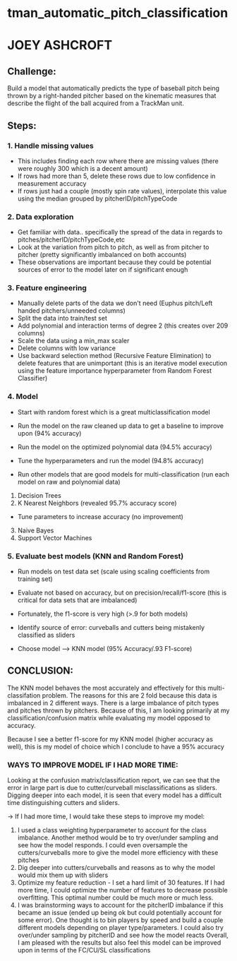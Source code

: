 # tman_automatic_pitch_classification
# JOEY ASHCROFT

## Challenge:
Build a model that automatically predicts the type of baseball pitch being thrown by a right-handed pitcher based on the kinematic measures that describe the flight of the ball acquired from a TrackMan unit. 

## Steps:
### 1. Handle missing values
- This includes finding each row where there are missing values (there were roughly 300 which is a decent amount)
- If rows had more than 5, delete these rows due to low confidence in measurement accuracy
- If rows just had a couple (mostly spin rate values), interpolate this value using the median grouped by pitcherID/pitchTypeCode


### 2. Data exploration
- Get familiar with data.. specifically the spread of the data in regards to pitches/pitcherID/pitchTypeCode,etc
- Look at the variation from pitch to pitch, as well as from pitcher to pitcher (pretty significantly imbalanced on both accounts)
- These observations are important because they could be potential sources of error to the model later on if significant enough


### 3. Feature engineering
- Manually delete parts of the data we don't need (Euphus pitch/Left handed pitchers/unneeded columns)
- Split the data into train/test set
- Add polynomial and interaction terms of degree 2 (this creates over 209 columns)
- Scale the data using a min_max scaler
- Delete columns with low variance
- Use backward selection method (Recursive Feature Elimination) to delete features that are unimportant (this is an iterative model      execution using the feature importance hyperparameter from Random Forest Classifier)


### 4. Model
- Start with random forest which is a great multiclassification model
- Run the model on the raw cleaned up data to get a baseline to improve upon (94% accuracy)
- Run the model on the optimized polynomial data (94.5% accuracy)
- Tune the hyperparameters and run the model (94.8% accuracy)

- Run other models that are good models for multi-classification (run each model on raw and polynomial data)
1. Decision Trees
2. K Nearest Neighbors (revealed 95.7% accuracy score)
- Tune parameters to increase accuracy (no improvement)
3. Naive Bayes
4. Support Vector Machines


### 5. Evaluate best models (KNN and Random Forest)
- Run models on test data set (scale using scaling coefficients from training set)
- Evaluate not based on accuracy, but on precision/recall/f1-score (this is critical for data sets that are imbalanced)
- Fortunately, the f1-score is very high (>.9 for both models)
- Identify source of error: curveballs and cutters being mistakenly classified as sliders

- Choose model --> KNN model (95% Accuracy/.93 F1-score)




## CONCLUSION:
The KNN model behaves the most accurately and effectively for this multi-classifation problem. The reasons for this are 2 fold because this data is imbalanced in 2 different ways. There is a large imbalance of pitch types and pitches thrown by pitchers. Because of this, I am looking primarily at my classification/confusion matrix while evaluating my model opposed to accuracy.

Because I see a better f1-score for my KNN model (higher accuracy as well), this is my model of choice which I conclude to have a 95% accuracy


### WAYS TO IMPROVE MODEL IF I HAD MORE TIME:
Looking at the confusion matrix/classification report, we can see that the error in large part is due to cutter/curveball misclassifications as sliders. Digging deeper into each model, it is seen that every model has a difficult time distinguishing cutters and sliders.

-> If I had more time, I would take these steps to improve my model:

1. I used a class weighting hyperparameter to account for the class imbalance. Another method would be to try over/under sampling and see how the model responds. I could even oversample the cutters/curveballs more to give the model more efficiency with these pitches
2. Dig deeper into cutters/curveballs and reasons as to why the model would mix them up with sliders
3. Optimize my feature reduction - I set a hard limit of 30 features. If I had more time, I could optimize the number of features to decrease possible overfitting. This optimal number could be much more or much less.
4. I was brainstorming ways to account for the pitcherID imbalance if this became an issue (ended up being ok but could potentially account for some error). One thought is to bin players by speed and build a couple different models depending on player type/parameters. I could also try over/under sampling by pitcherID and see how the model reacts
Overall, I am pleased with the results but also feel this model can be improved upon in terms of the FC/CU/SL classifications






